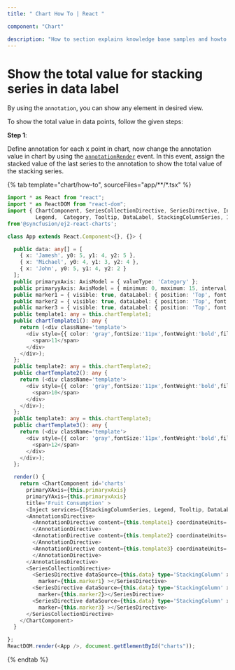 ```yaml
---
title: " Chart How To | React "

component: "Chart"

description: "How to section explains knowledge base samples and howto access different types properties and events of the chart."
---
```


# Show the total value for stacking series in data label

By using the `annotation`, you can show any element in desired view.

To show the total value in data points, follow the given steps:

**Step 1**:

Define annotation for each x point in chart, now change the annotation value in chart by using
the [`annotationRender`](../../api/chart/chartModel/#annotationrender) event.
In this event, assign the stacked value of the last series to the annotation to show the total value of the
stacking series.

{% tab template="chart/how-to", sourceFiles="app/**/*.tsx" %}

```typescript
import * as React from "react";
import * as ReactDOM from "react-dom";
import { ChartComponent, SeriesCollectionDirective, SeriesDirective, Inject,AnnotationsDirective, AnnotationDirective,
         Legend,  Category, Tooltip, DataLabel, StackingColumnSeries, IAnnotationRenderEventArgs, ChartAnnotation ,AxisModel}
from'@syncfusion/ej2-react-charts';

class App extends React.Component<{}, {}> {

  public data: any[] = [
    { x: 'Jamesh', y0: 5, y1: 4, y2: 5 },
    { x: 'Michael', y0: 4, y1: 3, y2: 4 },
    { x: 'John', y0: 5, y1: 4, y2: 2 }
  ];
  public primaryxAxis: AxisModel = { valueType: 'Category' };
  public primaryyAxis: AxisModel = { minimum: 0, maximum: 15, interval: 5 };
  public marker1 = { visible: true, dataLabel: { position: 'Top', font: { fontWeight: '600', color: '#ffffff' } } };
  public marker2 = { visible: true, dataLabel: { position: 'Top', font: { fontWeight: '600', color: '#ffffff' } } };
  public marker3 = { visible: true, dataLabel: { position: 'Top', font: { fontWeight: '600', color: '#ffffff' } } };
  public template1: any = this.chartTemplate1;
  public chartTemplate1(): any {
    return (<div className='template'>
      <div style={{ color: 'gray',fontSize:'11px',fontWeight:'bold',fill: 'gray'}}>
        <span>11</span>
      </div>
    </div>);
  };
  public template2: any = this.chartTemplate2;
  public chartTemplate2(): any {
    return (<div className='template'>
      <div style={{ color: 'gray',fontSize:'11px',fontWeight:'bold',fill: 'gray'}}>
        <span>10</span>
      </div>
    </div>);
  };
  public template3: any = this.chartTemplate3;
  public chartTemplate3(): any {
    return (<div className='template'>
      <div style={{ color: 'gray',fontSize:'11px',fontWeight:'bold',fill: 'gray'}}>
        <span>12</span>
      </div>
    </div>);
  };

  render() {
    return <ChartComponent id='charts'
      primaryXAxis={this.primaryxAxis}
      primaryYAxis={this.primaryxAxis}
      title='Fruit Consumption' >
      <Inject services={[StackingColumnSeries, Legend, Tooltip, DataLabel, Category, ChartAnnotation]} />
      <AnnotationsDirective>
        <AnnotationDirective content={this.template1} coordinateUnits='Point' x='Jamesh' y={14.5}>
        </AnnotationDirective>
        <AnnotationDirective content={this.template2} coordinateUnits='Point' x='Michael' y={12}>
        </AnnotationDirective>
        <AnnotationDirective content={this.template3} coordinateUnits='Point' x='John' y={12}>
        </AnnotationDirective>
      </AnnotationsDirective>
      <SeriesCollectionDirective>
        <SeriesDirective dataSource={this.data} type='StackingColumn' xName='x' yName='y0' name='Apple'
          marker={this.marker1} ></SeriesDirective>
        <SeriesDirective dataSource={this.data} type='StackingColumn' xName='x' yName='y1' name='Orange'
          marker={this.marker2}></SeriesDirective>
        <SeriesDirective dataSource={this.data} type='StackingColumn' xName='x' yName='y2' name='Grapes'
          marker={this.marker3} ></SeriesDirective>
      </SeriesCollectionDirective>
    </ChartComponent>
  }

};
ReactDOM.render(<App />, document.getElementById("charts"));
```

{% endtab %}